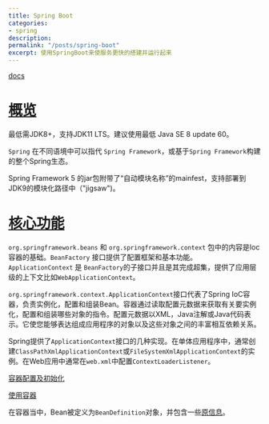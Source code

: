 ```yaml
---
title: Spring Boot
categories:
- spring
description: 
permalink: "/posts/spring-boot"
excerpt: 使用SpringBoot来使服务更快的搭建并运行起来
---
```


[docs](https://docs.spring.io/spring-framework/docs/5.2.9.RELEASE/spring-framework-reference/)

# [概览](https://docs.spring.io/spring-framework/docs/5.2.9.RELEASE/spring-framework-reference/overview.html#overview)

最低需JDK8+，支持JDK11 LTS。建议使用最低 Java SE 8 update 60。

`Spring` 在不同语境中可以指代 `Spring Framework`，或基于`Spring Framework`构建的整个Spring生态。

Spring Framework 5 的jar包附带了“自动模块名称”的mainfest，支持部署到JDK9的模块化路径中（"jigsaw")。

# [核心功能](https://docs.spring.io/spring-framework/docs/5.2.9.RELEASE/spring-framework-reference/core.html#spring-core)

`org.springframework.beans` 和 `org.springframework.context` 包中的内容是Ioc容器的基础。`BeanFactory` 接口提供了配置框架和基本功能。`ApplicationContext` 是 `BeanFactory`的子接口并且是其完成超集，提供了应用层级的上下文比如`WebApplicationContext`。

`org.springframework.context.ApplicationContext`接口代表了Spring IoC容器，负责实例化，配置和组装Bean。容器通过读取配置元数据来获取有关要实例化，配置和组装哪些对象的指令。配置元数据以XML，Java注解或Java代码表示。它使您能够表达组成应用程序的对象以及这些对象之间的丰富相互依赖关系。

Spring提供了`ApplicationContext`接口的几种实现。在单体应用程序中，通常创建`ClassPathXmlApplicationContext`或`FileSystemXmlApplicationContext`的实例。在Web应用中通常在`web.xml`中配置`ContextLoaderListener`。

[容器配置及初始化](https://docs.spring.io/spring-framework/docs/5.2.9.RELEASE/spring-framework-reference/core.html#beans-factory-instantiation)

[使用容器](https://docs.spring.io/spring-framework/docs/5.2.9.RELEASE/spring-framework-reference/core.html#beans-factory-client)

在容器当中，Bean被定义为`BeanDefinition`对象，并包含一些[原信息](https://docs.spring.io/spring-framework/docs/5.2.9.RELEASE/spring-framework-reference/core.html#beans-definition)。

